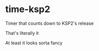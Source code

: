 # time-ksp2

Timer that counts down to KSP2's release

That's literally it

At least it looks sorta fancy

